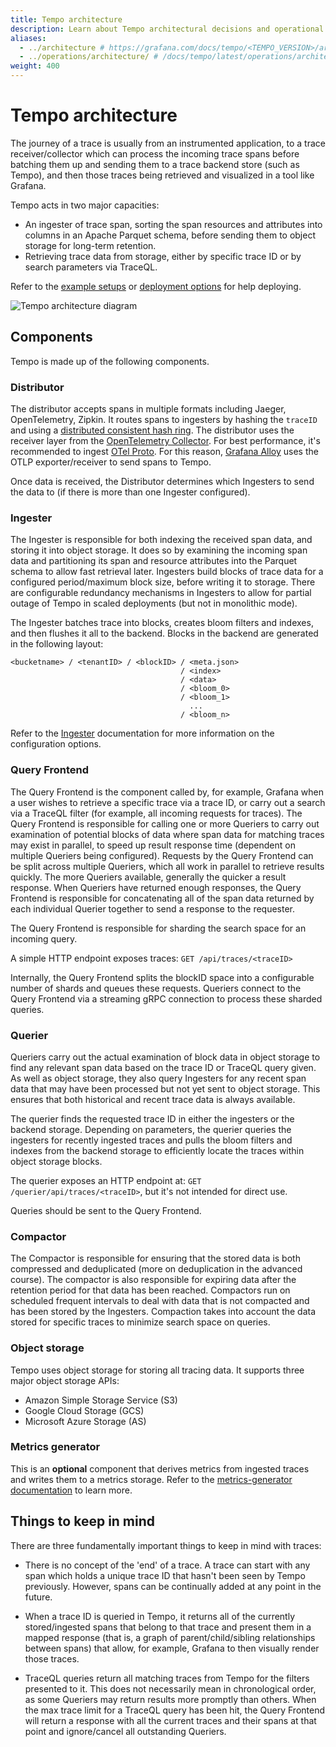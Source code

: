 ```yaml
---
title: Tempo architecture
description: Learn about Tempo architectural decisions and operational implications.
aliases:
  - ../architecture # https://grafana.com/docs/tempo/<TEMPO_VERSION>/architecture/
  - ../operations/architecture/ # /docs/tempo/latest/operations/architecture/
weight: 400
---
```


# Tempo architecture

The journey of a trace is usually from an instrumented application, to a trace receiver/collector which can process the incoming trace spans before batching them up and sending them to a trace backend store (such as Tempo), and then those traces being retrieved and visualized in a tool like Grafana.

Tempo acts in two major capacities:

- An ingester of trace span, sorting the span resources and attributes into columns in an Apache Parquet schema, before sending them to object storage for long-term retention.
- Retrieving trace data from storage, either by specific trace ID or by search parameters via TraceQL.

Refer to the [example setups](https://grafana.com/docs/tempo/<TEMPO_VERSION>/set-up-for-tracing/setup-tempo/example-demo-app/)
or [deployment options](https://grafana.com/docs/tempo/<TEMPO_VERSION>/set-up-for-tracing/setup-tempo/deploy/) for help deploying.

![Tempo architecture diagram](/media/docs/tempo/tempo_arch.png)

## Components

Tempo is made up of the following components.

### Distributor

The distributor accepts spans in multiple formats including Jaeger, OpenTelemetry, Zipkin. It routes spans to ingesters by hashing the `traceID` and using a [distributed consistent hash ring](http://grafana.com/docs/tempo/<TEMPO_VERSION>/operations/manage-advanced-systems/consistent_hash_ring/).
The distributor uses the receiver layer from the [OpenTelemetry Collector](https://github.com/open-telemetry/opentelemetry-collector).
For best performance, it's recommended to ingest [OTel Proto](https://github.com/open-telemetry/opentelemetry-proto).
For this reason, [Grafana Alloy](https://github.com/grafana/alloy/) uses the OTLP exporter/receiver to send spans to Tempo.

Once data is received, the Distributor determines which Ingesters to send the data to (if there is more than one Ingester configured).

### Ingester

The Ingester is responsible for both indexing the received span data, and storing it into object storage.
It does so by examining the incoming span data and partitioning its span and resource attributes into the Parquet schema to allow fast retrieval later.
Ingesters build blocks of trace data for a configured period/maximum block size, before writing it to storage.
There are configurable redundancy mechanisms in Ingesters to allow for partial outage of Tempo in scaled deployments (but not in monolithic mode).

The Ingester batches trace into blocks, creates bloom filters and indexes, and then flushes it all to the backend.
Blocks in the backend are generated in the following layout:

```
<bucketname> / <tenantID> / <blockID> / <meta.json>
                                      / <index>
                                      / <data>
                                      / <bloom_0>
                                      / <bloom_1>
                                        ...
                                      / <bloom_n>
```

Refer to the [Ingester](https://grafana.com/docs/tempo/<TEMPO_VERSION>/configuration/#ingester) documentation for more information on the configuration options.

### Query Frontend

The Query Frontend is the component called by, for example, Grafana when a user wishes to retrieve a specific trace via a trace ID, or carry out a search via a TraceQL filter (for example, all incoming requests for traces).
The Query Frontend is responsible for calling one or more Queriers to carry out examination of potential blocks of data where span data for matching traces may exist in parallel, to speed up result response time (dependent on multiple Queriers being configured).
Requests by the Query Frontend can be split across multiple Queriers, which all work in parallel to retrieve results quickly.
The more Queriers available, generally the quicker a result response.
When Queriers have returned enough responses, the Query Frontend is responsible for concatenating all of the span data returned by each individual Querier together to send a response to the requester.

The Query Frontend is responsible for sharding the search space for an incoming query.

A simple HTTP endpoint exposes traces:
`GET /api/traces/<traceID>`

Internally, the Query Frontend splits the blockID space into a configurable number of shards and queues these requests.
Queriers connect to the Query Frontend via a streaming gRPC connection to process these sharded queries.

### Querier

Queriers carry out the actual examination of block data in object storage to find any relevant span data based on the trace ID or TraceQL query given.
As well as object storage, they also query Ingesters for any recent span data that may have been processed but not yet sent to object storage.
This ensures that both historical and recent trace data is always available.

The querier finds the requested trace ID in either the ingesters or the backend storage.
Depending on parameters, the querier queries the ingesters for recently ingested traces and pulls the bloom filters and indexes from the backend storage to efficiently locate the traces within object storage blocks.

The querier exposes an HTTP endpoint at:
`GET /querier/api/traces/<traceID>`, but it's not intended for direct use.

Queries should be sent to the Query Frontend.

### Compactor

The Compactor is responsible for ensuring that the stored data is both compressed and deduplicated (more on deduplication in the advanced course).
The compactor is also responsible for expiring data after the retention period for that data has been reached.
Compactors run on scheduled frequent intervals to deal with data that is not compacted and has been stored by the Ingesters.
Compaction takes into account the data stored for specific traces to minimize search space on queries.

### Object storage

Tempo uses object storage for storing all tracing data. It supports three major object storage APIs:

- Amazon Simple Storage Service (S3)
- Google Cloud Storage (GCS)
- Microsoft Azure Storage (AS)

### Metrics generator

This is an **optional** component that derives metrics from ingested traces and writes them to a metrics storage. Refer to the [metrics-generator documentation](https://grafana.com/docs/tempo/<TEMPO_VERSION>/metrics-from-traces/metrics-generator/) to learn more.

## Things to keep in mind

There are three fundamentally important things to keep in mind with traces:

- There is no concept of the 'end' of a trace. A trace can start with any span which holds a unique trace ID that hasn't been seen by Tempo previously. However, spans can be continually added at any point in the future.

- When a trace ID is queried in Tempo, it returns all of the currently stored/ingested spans that belong to that trace and present them in a mapped response (that is, a graph of parent/child/sibling relationships between spans) that allow, for example, Grafana to then visually render those traces.

- TraceQL queries return all matching traces from Tempo for the filters presented to it. This does not necessarily mean in chronological order, as some Queriers may return results more promptly than others. When the max trace limit for a TraceQL query has been hit, the Query Frontend will return a response with all the current traces and their spans at that point and ignore/cancel all outstanding Queriers.
